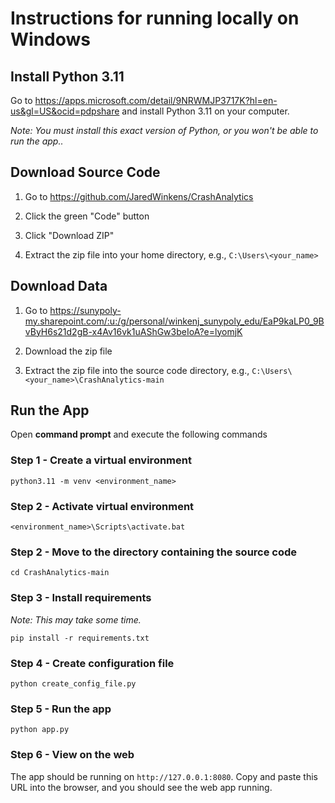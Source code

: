 # Instructions for running locally on Windows

## Install Python 3.11

Go to https://apps.microsoft.com/detail/9NRWMJP3717K?hl=en-us&gl=US&ocid=pdpshare and install Python 3.11 on your computer.

*Note: You must install this exact version of Python, or you won't be able to run the app..*

## Download Source Code

1. Go to https://github.com/JaredWinkens/CrashAnalytics

2. Click the green "Code" button

3. Click "Download ZIP"

4. Extract the zip file into your home directory, e.g., `C:\Users\<your_name>`


## Download Data

1. Go to https://sunypoly-my.sharepoint.com/:u:/g/personal/winkenj_sunypoly_edu/EaP9kaLP0_9BvByH6s21d2gB-x4Av16vk1uAShGw3beIoA?e=lyomjK

2. Download the zip file

3. Extract the zip file into the source code directory, e.g., `C:\Users\<your_name>\CrashAnalytics-main`

## Run the App

Open **command prompt** and execute the following commands

### Step 1 - Create a virtual environment

```
python3.11 -m venv <environment_name>
```

### Step 2 - Activate virtual environment

```
<environment_name>\Scripts\activate.bat
```

### Step 2 - Move to the directory containing the source code

```
cd CrashAnalytics-main
```

### Step 3 - Install requirements
*Note: This may take some time.*
```
pip install -r requirements.txt
```

### Step 4 - Create configuration file

```
python create_config_file.py
```

### Step 5 - Run the app

```
python app.py
```

### Step 6 - View on the web

The app should be running on `http://127.0.0.1:8080`. Copy and paste this URL into the browser, and you should see the web app running.
